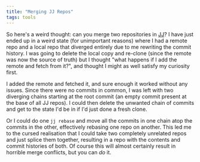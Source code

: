 ```yaml
---
title: "Merging JJ Repos"
tags: tools
---
```


So here's a weird thought: can you merge two repositories in [JJ](https://github.com/martinvonz/jj)? I have just ended up in a weird state (for unimportant reasons) where I had a remote repo and a local repo that diverged entirely due to me rewriting the commit history. I was going to delete the local copy and re-clone (since the remote was now the source of truth) but I thought "what happens if I add the remote and fetch from it?", and thought I might as well satisfy my curiosity first.

I added the remote and fetched it, and sure enough it worked without any issues. Since there were no commits in common, I was left with two diverging chains starting at the root commit (an empty commit present at the base of all JJ repos). I could then delete the unwanted chain of commits and get to the state I'd be in if I'd just done a fresh clone.

Or I could do one `jj rebase` and move all the commits in one chain atop the commits in the other, effectively rebasing one repo on another. This led me to the cursed realisation that I could take two completely unrelated repos and just splice them together, resulting in a repo with the contents and commit histories of both. Of course this will almost certainly result in horrible merge conflicts, but you can _do_ it.
